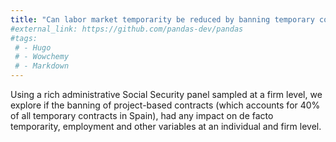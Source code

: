 ```yaml
---
title: "Can labor market temporarity be reduced by banning temporary contracts? Experience from Spain"
#external_link: https://github.com/pandas-dev/pandas
#tags:
 # - Hugo
 # - Wowchemy
 # - Markdown
---
```


Using a rich administrative Social Security panel sampled at a firm level, we explore if the banning of project-based contracts (which accounts for 40% of all temporary contracts in Spain), had any impact on de facto temporarity, employment and other variables at an individual and firm level.

<!--more-->
